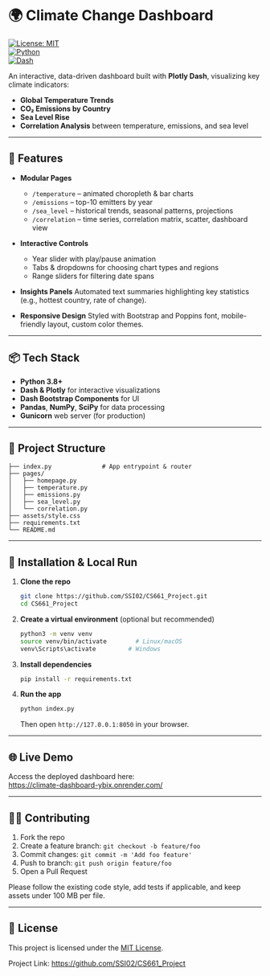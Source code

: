 # 🌍 Climate Change Dashboard

[![License: MIT](https://img.shields.io/badge/License-MIT-blue.svg)](LICENSE)  
[![Python](https://img.shields.io/badge/python-3.8%2B-blue.svg)](https://www.python.org/)  
[![Dash](https://img.shields.io/badge/dash-2.x-orange.svg)](https://dash.plotly.com/)  

An interactive, data-driven dashboard built with **Plotly Dash**, visualizing key climate indicators:
- **Global Temperature Trends**
- **CO₂ Emissions by Country**
- **Sea Level Rise**
- **Correlation Analysis** between temperature, emissions, and sea level

---

## 🚀 Features

- **Modular Pages**
  - `/temperature` – animated choropleth & bar charts
  - `/emissions` – top-10 emitters by year
  - `/sea_level` – historical trends, seasonal patterns, projections
  - `/correlation` – time series, correlation matrix, scatter, dashboard view

- **Interactive Controls**
  - Year slider with play/pause animation
  - Tabs & dropdowns for choosing chart types and regions
  - Range sliders for filtering date spans

- **Insights Panels**
  Automated text summaries highlighting key statistics (e.g., hottest country, rate of change).

- **Responsive Design**
  Styled with Bootstrap and Poppins font, mobile-friendly layout, custom color themes.

---

## 📦 Tech Stack

- **Python 3.8+**
- **Dash & Plotly** for interactive visualizations
- **Dash Bootstrap Components** for UI
- **Pandas**, **NumPy**, **SciPy** for data processing
- **Gunicorn** web server (for production)

---

## 📁 Project Structure

```
├── index.py              # App entrypoint & router
├── pages/
│   ├── homepage.py
│   ├── temperature.py
│   ├── emissions.py
│   ├── sea_level.py
│   └── correlation.py
├── assets/style.css
├── requirements.txt
└── README.md
```

---

## 🔧 Installation & Local Run

1. **Clone the repo**  
   ```bash
   git clone https://github.com/SSI02/CS661_Project.git
   cd CS661_Project
   ```

2. **Create a virtual environment** (optional but recommended)  
   ```bash
   python3 -m venv venv
   source venv/bin/activate        # Linux/macOS
   venv\Scripts\activate         # Windows
   ```

3. **Install dependencies**  
   ```bash
   pip install -r requirements.txt
   ```

4. **Run the app**  
   ```bash
   python index.py
   ```
   Then open `http://127.0.0.1:8050` in your browser.

---

## 🌐 Live Demo

Access the deployed dashboard here:  
https://climate-dashboard-ybix.onrender.com/

---

## 👩‍💻 Contributing

1. Fork the repo  
2. Create a feature branch: `git checkout -b feature/foo`  
3. Commit changes: `git commit -m 'Add foo feature'`  
4. Push to branch: `git push origin feature/foo`  
5. Open a Pull Request

Please follow the existing code style, add tests if applicable, and keep assets under 100 MB per file.

---

## 📜 License

This project is licensed under the [MIT License](LICENSE).


Project Link: https://github.com/SSI02/CS661_Project  


